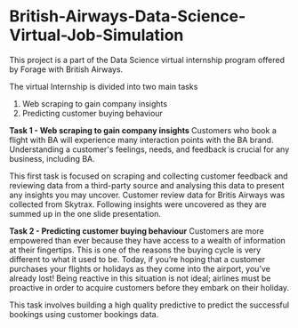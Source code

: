 # British-Airways-Data-Science-Virtual-Job-Simulation
This project is a part of the Data Science virtual internship program offered by Forage with British Airways.

The virtual Internship is divided into two main tasks
1. Web scraping to gain company insights
2. Predicting customer buying behaviour

**Task 1 - Web scraping to gain company insights**
Customers who book a flight with BA will experience many interaction points with the BA brand. Understanding a customer's feelings, needs, and feedback is crucial for any business, including BA.

This first task is focused on scraping and collecting customer feedback and reviewing data from a third-party source and analysing this data to present any insights you may uncover.
Customer review data for Britis Airways was collected from Skytrax.
Following insights were uncovered as they are summed up in the one slide presentation.

**Task 2 - Predicting customer buying behaviour**
Customers are more empowered than ever because they have access to a wealth of information at their fingertips. This is one of the reasons the buying cycle is very different to what it used to be. Today, if you’re hoping that a customer purchases your flights or holidays as they come into the airport, you’ve already lost! Being reactive in this situation is not ideal; airlines must be proactive in order to acquire customers before they embark on their holiday.

This task involves building a high quality predictive to predict the successful bookings using customer bookings data.
